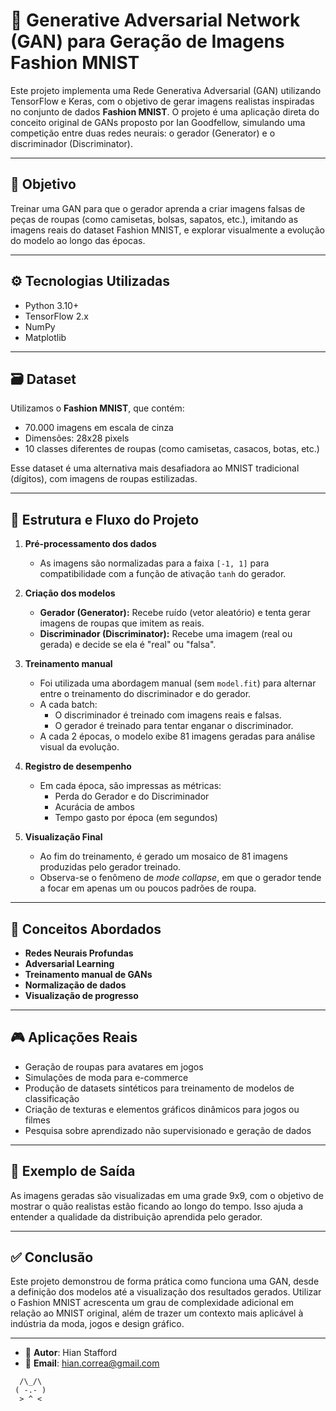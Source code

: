# 🧵 Generative Adversarial Network (GAN) para Geração de Imagens Fashion MNIST

Este projeto implementa uma Rede Generativa Adversarial (GAN) utilizando TensorFlow e Keras, com o objetivo de gerar imagens realistas inspiradas no conjunto de dados **Fashion MNIST**. O projeto é uma aplicação direta do conceito original de GANs proposto por Ian Goodfellow, simulando uma competição entre duas redes neurais: o gerador (Generator) e o discriminador (Discriminator).

---

## 🎯 Objetivo

Treinar uma GAN para que o gerador aprenda a criar imagens falsas de peças de roupas (como camisetas, bolsas, sapatos, etc.), imitando as imagens reais do dataset Fashion MNIST, e explorar visualmente a evolução do modelo ao longo das épocas.

---

## ⚙️ Tecnologias Utilizadas

- Python 3.10+
- TensorFlow 2.x
- NumPy
- Matplotlib

---

## 🗃️ Dataset

Utilizamos o **Fashion MNIST**, que contém:

- 70.000 imagens em escala de cinza
- Dimensões: 28x28 pixels
- 10 classes diferentes de roupas (como camisetas, casacos, botas, etc.)

Esse dataset é uma alternativa mais desafiadora ao MNIST tradicional (dígitos), com imagens de roupas estilizadas.

---

## 📐 Estrutura e Fluxo do Projeto

1. **Pré-processamento dos dados**
   - As imagens são normalizadas para a faixa `[-1, 1]` para compatibilidade com a função de ativação `tanh` do gerador.

2. **Criação dos modelos**
   - **Gerador (Generator):** Recebe ruído (vetor aleatório) e tenta gerar imagens de roupas que imitem as reais.
   - **Discriminador (Discriminator):** Recebe uma imagem (real ou gerada) e decide se ela é "real" ou "falsa".

3. **Treinamento manual**
   - Foi utilizada uma abordagem manual (sem `model.fit`) para alternar entre o treinamento do discriminador e do gerador.
   - A cada batch:
     - O discriminador é treinado com imagens reais e falsas.
     - O gerador é treinado para tentar enganar o discriminador.
   - A cada 2 épocas, o modelo exibe 81 imagens geradas para análise visual da evolução.

4. **Registro de desempenho**
   - Em cada época, são impressas as métricas:
     - Perda do Gerador e do Discriminador
     - Acurácia de ambos
     - Tempo gasto por época (em segundos)

5. **Visualização Final**
   - Ao fim do treinamento, é gerado um mosaico de 81 imagens produzidas pelo gerador treinado.
   - Observa-se o fenômeno de *mode collapse*, em que o gerador tende a focar em apenas um ou poucos padrões de roupa.

---

## 🧠 Conceitos Abordados

- **Redes Neurais Profundas**
- **Adversarial Learning**
- **Treinamento manual de GANs**
- **Normalização de dados**
- **Visualização de progresso**

---

## 🎮 Aplicações Reais

- Geração de roupas para avatares em jogos
- Simulações de moda para e-commerce
- Produção de datasets sintéticos para treinamento de modelos de classificação
- Criação de texturas e elementos gráficos dinâmicos para jogos ou filmes
- Pesquisa sobre aprendizado não supervisionado e geração de dados

---

## 🧵 Exemplo de Saída

As imagens geradas são visualizadas em uma grade 9x9, com o objetivo de mostrar o quão realistas estão ficando ao longo do tempo. Isso ajuda a entender a qualidade da distribuição aprendida pelo gerador.

---
## ✅ Conclusão

Este projeto demonstrou de forma prática como funciona uma GAN, desde a definição dos modelos até a visualização dos resultados gerados. Utilizar o Fashion MNIST acrescenta um grau de complexidade adicional em relação ao MNIST original, além de trazer um contexto mais aplicável à indústria da moda, jogos e design gráfico.

---

- 📌 **Autor**: Hian Stafford
- 📩 **Email**: hian.correa@gmail.com
```text
  /\_/\  
 ( -.- ) 
  > ^ < 
```
